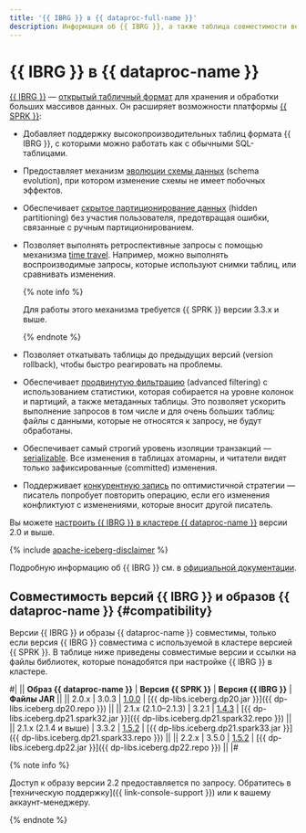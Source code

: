 ```yaml
---
title: '{{ IBRG }} в {{ dataproc-full-name }}'
description: Информация об {{ IBRG }}, а также таблица совместимости версий {{ IBRG }} и {{ dataproc-full-name }}.
---
```


# {{ IBRG }} в {{ dataproc-name }}

[{{ IBRG }}](https://iceberg.apache.org/) — [открытый табличный формат](https://iceberg.apache.org/spec/) для хранения и обработки больших массивов данных. Он расширяет возможности платформы [{{ SPRK }}](https://spark.apache.org/):

* Добавляет поддержку высокопроизводительных таблиц формата {{ IBRG }}, с которыми можно работать как с обычными SQL-таблицами.
* Предоставляет механизм [эволюции схемы данных](https://iceberg.apache.org/docs/latest/evolution/#schema-evolution) (schema evolution), при котором изменение схемы не имеет побочных эффектов.
* Обеспечивает [скрытое партиционирование данных](https://iceberg.apache.org/docs/latest/partitioning/) (hidden partitioning) без участия пользователя, предотвращая ошибки, связанные с ручным партиционированием.
* Позволяет выполнять ретроспективные запросы с помощью механизма [time travel](https://iceberg.apache.org/docs/latest/spark-queries/#time-travel). Например, можно выполнять воспроизводимые запросы, которые используют снимки таблиц, или сравнивать изменения.

    {% note info %}

    Для работы этого механизма требуется {{ SPRK }} версии 3.3.x и выше.

    {% endnote %}

* Позволяет откатывать таблицы до предыдущих версий (version rollback), чтобы быстро реагировать на проблемы.
* Обеспечивает [продвинутую фильтрацию](https://iceberg.apache.org/docs/latest/performance/#metadata-filtering) (advanced filtering) с использованием статистики, которая собирается на уровне колонок и партиций, а также метаданных таблицы. Это позволяет ускорить выполнение запросов в том числе и для очень больших таблиц: файлы с данными, которые не относятся к запросу, не будут обработаны.
* Обеспечивает самый строгий уровень изоляции транзакций — [serializable](https://iceberg.apache.org/docs/latest/reliability/). Все изменения в таблицах атомарны, и читатели видят только зафиксированные (committed) изменения.
* Поддерживает [конкурентную запись](https://iceberg.apache.org/docs/latest/reliability/#concurrent-write-operations) по оптимистичной стратегии — писатель попробует повторить операцию, если его изменения конфликтуют с изменениями, которые вносит другой писатель.

Вы можете [настроить {{ IBRG }} в кластере {{ dataproc-name }}](../operations/apache-iceberg.md) версии 2.0 и выше.


{% include [apache-iceberg-disclaimer](../../_includes/data-processing/apache-iceberg-disclaimer.md) %}


Подробную информацию об {{ IBRG }} см. в [официальной документации](https://iceberg.apache.org/docs/latest/).

## Совместимость версий {{ IBRG }} и образов {{ dataproc-name }} {#compatibility}

Версии {{ IBRG }} и образы {{ dataproc-name }} совместимы, только если версия {{ IBRG }} совместима с используемой в кластере версией {{ SPRK }}. В таблице ниже приведены совместимые версии и ссылки на файлы библиотек, которые понадобятся при настройке {{ IBRG }} в кластере.

#|
|| **Образ {{ dataproc-name }}** | **Версия {{ SPRK }}**   | **Версия {{ IBRG }}** | **Файлы JAR**     ||
|| 2.0.x                          | 3.0.3
| [1.0.0](https://github.com/apache/iceberg/releases/tag/apache-iceberg-1.0.0)
| [{{ dp-libs.iceberg.dp20.jar }}]({{ dp-libs.iceberg.dp20.repo }}) ||
|| 2.1.x (2.1.0–2.1.3)            | 3.2.1
| [1.4.3](https://github.com/apache/iceberg/releases/tag/apache-iceberg-1.4.3)
| [{{ dp-libs.iceberg.dp21.spark32.jar }}]({{ dp-libs.iceberg.dp21.spark32.repo }}) ||
|| 2.1.x (2.1.4 и выше)           | 3.3.2
| [1.5.2](https://github.com/apache/iceberg/releases/tag/apache-iceberg-1.5.2)
| [{{ dp-libs.iceberg.dp21.spark33.jar }}]({{ dp-libs.iceberg.dp21.spark33.repo }}) ||
|| 2.2.x                          | 3.5.0
| [1.5.2](https://github.com/apache/iceberg/releases/tag/apache-iceberg-1.5.2)
| [{{ dp-libs.iceberg.dp22.jar }}]({{ dp-libs.iceberg.dp22.repo }}) ||
|#


{% note info %}

Доступ к образу версии 2.2 предоставляется по запросу. Обратитесь в [техническую поддержку]({{ link-console-support }}) или к вашему аккаунт-менеджеру.

{% endnote %}

